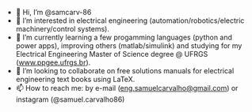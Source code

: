 - 👋 Hi, I’m @samcarv-86
- 👀 I’m interested in electrical engineering (automation/robotics/electric machinery/control systems).
- 🌱 I’m currently learning a few progamming languages (python and power apps), improving others (matlab/simulink) and studying for my Electrical Engineering Master of Science degree @ UFRGS (www.ppgee.ufrgs.br).
- 💞️ I’m looking to collaborate on free solutions manuals for electrical engineering text books using LaTeX.
- 📫 How to reach me: by e-mail (eng.samuelcarvalho@gmail.com) or instagram (@samuel.carvalho86)

<!---
samcarv-86/samcarv-86 is a ✨ special ✨ repository because its `README.md` (this file) appears on your GitHub profile.
You can click the Preview link to take a look at your changes.
--->
